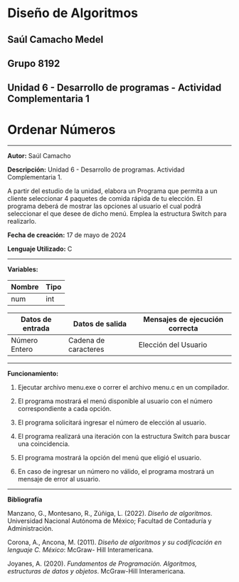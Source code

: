 # Diseño de Algoritmos

## Saúl Camacho Medel

## Grupo 8192

## Unidad 6 - Desarrollo de programas - Actividad Complementaria 1

# Ordenar Números
---


**Autor:** Saúl Camacho

**Descripción:** Unidad 6 - Desarrollo de programas.
Actividad Complementaria 1. 

A partir del estudio de la unidad, elabora un Programa que permita a un cliente seleccionar 4 paquetes de comida rápida de tu elección. 
El programa deberá de mostrar las opciones al usuario el cual podrá seleccionar el que desee de dicho menú. 
Emplea la estructura Switch para realizarlo. 


**Fecha de creación:** 17 de mayo de 2024

**Lenguaje Utilizado:** C

---

**Variables:** 

| Nombre | Tipo |
| --- | --- |
| num | int |


| Datos de entrada | Datos de salida | Mensajes de ejecución correcta |
| --- | --- | --- |
| Número Entero | Cadena de caracteres | Elección del Usuario |

---


**Funcionamiento:**

1. Ejecutar archivo menu.exe o correr el archivo menu.c en un compilador.

2. El programa mostrará el menú disponible al usuario con el número correspondiente a cada opción.

3. El programa solicitará ingresar el número de elección al usuario.

4. El programa realizará una iteración con la estructura Switch para buscar una coincidencia.

5. El programa mostrará la opción del menú que eligió el usuario.

6. En caso de ingresar un número no válido, el programa mostrará un mensaje de error al usuario.

---


**Bibliografía**

Manzano, G., Montesano, R., Zúñiga, L. (2022). *Diseño de algoritmos*. Universidad Nacional Autónoma de México; Facultad de Contaduría y Administración.

Corona, A., Ancona, M. (2011). *Diseño de algoritmos y su codificación en lenguaje C. México*: McGraw- Hill Interamericana.

Joyanes, A. (2020). *Fundamentos de Programación. Algoritmos, estructuras de datos y objetos*. McGraw-Hill Interamericana.
